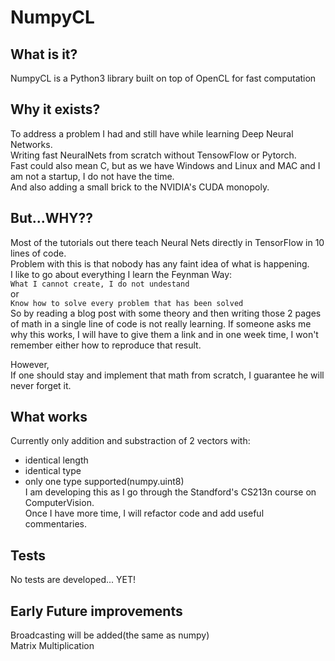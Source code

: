 # NumpyCL
## What is it?
NumpyCL is a Python3 library built on top of OpenCL for fast computation  

## Why it exists?
To address a problem I had and still have while learning Deep Neural Networks.  
Writing fast NeuralNets from scratch without TensowFlow or Pytorch.  
Fast could also mean C, but as we have Windows and Linux and MAC and I am not a startup, I do not have the time.  
And also adding a small brick to the NVIDIA's CUDA monopoly.  

## But...WHY??
Most of the tutorials out there teach Neural Nets directly in TensorFlow in 10 lines of code.  
Problem with this is that nobody has any faint idea of what is happening.  
I like to go about everything I learn the Feynman Way:  
  `What I cannot create, I do not undestand`  
  or  
  `Know how to solve every problem that has been solved`  
So by reading a blog post with some theory and then writing those 2 pages of math in a single line of code is not really learning. If someone asks me why this works, I will have to give them a link and in one week time, I won't remember either how to reproduce that result.  

However,  
If one should stay and implement that math from scratch, I guarantee he will never forget it.  

## What works
Currently only addition and substraction of 2 vectors with:  
  - identical length  
  - identical type  
  - only one type supported(numpy.uint8)  
I am developing this as I go through the Standford's CS213n course on ComputerVision.  
Once I have more time, I will refactor code and add useful commentaries.  

## Tests
No tests are developed... YET!  

## Early Future improvements
Broadcasting will be added(the same as numpy)  
Matrix Multiplication

